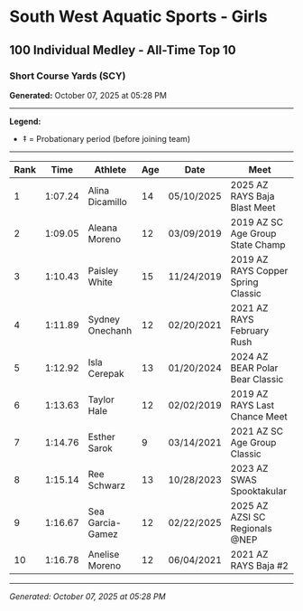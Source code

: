 # South West Aquatic Sports - Girls
## 100 Individual Medley - All-Time Top 10
### Short Course Yards (SCY)

**Generated:** October 07, 2025 at 05:28 PM

---

**Legend:**
- ‡ = Probationary period (before joining team)

---

| Rank | Time | Athlete | Age | Date | Meet |
|------|------|---------|-----|------|------|
| 1 | 1:07.24 | Alina Dicamillo | 14 | 05/10/2025 | 2025 AZ RAYS Baja Blast Meet |
| 2 | 1:09.05 | Aleana Moreno | 12 | 03/09/2019 | 2019 AZ SC Age Group State Champ |
| 3 | 1:10.43 | Paisley White | 15 | 11/24/2019 | 2019 AZ RAYS Copper Spring Classic |
| 4 | 1:11.89 | Sydney Onechanh | 12 | 02/20/2021 | 2021 AZ RAYS February Rush |
| 5 | 1:12.92 | Isla Cerepak | 13 | 01/20/2024 | 2024 AZ BEAR Polar Bear Classic |
| 6 | 1:13.63 | Taylor Hale | 12 | 02/02/2019 | 2019 AZ RAYS Last Chance Meet |
| 7 | 1:14.76 | Esther Sarok | 9 | 03/14/2021 | 2021 AZ  SC Age Group Classic |
| 8 | 1:15.14 | Ree Schwarz | 13 | 10/28/2023 | 2023 AZ SWAS Spooktakular |
| 9 | 1:16.67 | Sea Garcia-Gamez | 12 | 02/22/2025 | 2025 AZ AZSI SC Regionals @NEP |
| 10 | 1:16.78 | Anelise Moreno | 12 | 06/04/2021 | 2021 AZ RAYS Baja #2 |

---

*Generated: October 07, 2025 at 05:28 PM*

